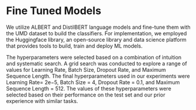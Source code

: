 # Fine Tuned Models
We utilize ALBERT and DistilBERT language models and fine-tune them with the UMD dataset to build the classifiers. 
For implementation, we employed the Huggingface library, an open-source library and data science platform that provides tools to build, train and deploy ML models.

The hyperparameters were selected based on a combination of intuition and systematic search. A grid search was conducted to explore a range of values for Learning Rate, Batch Size, Dropout Rate, and Maximum Sequence Length. The final hyperparameters used in our experiments were Learning Rate= 2e−5, Batch Size = 4, Dropout Rate = 0.1, and Maximum Sequence Length = 512. The values of these hyperparameters were selected based on their performance on the test set and our prior experience with similar tasks.
